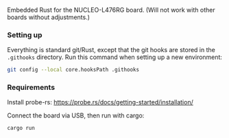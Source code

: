 Embedded Rust for the NUCLEO-L476RG board. (Will not work with other boards without adjustments.)

### Setting up

Everything is standard git/Rust, except that the git hooks are stored in the `.githooks` directory. Run this command
when setting up a new environment:

```bash
git config --local core.hooksPath .githooks
```

### Requirements

Install probe-rs: https://probe.rs/docs/getting-started/installation/

Connect the board via USB, then run with cargo:
```bash
cargo run
```
